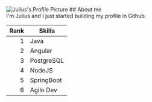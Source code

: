 <picture>
 <source media="(prefers-color-scheme: dark)" srcset="https://avatars.githubusercontent.com/u/127009623?s=400&u=efb5e36a422f1e71bcf909fa04ca463c37f4b45d&v=4">
 <source media="(prefers-color-scheme: light)" srcset="https://avatars.githubusercontent.com/u/127009623?s=400&u=efb5e36a422f1e71bcf909fa04ca463c37f4b45d&v=4">
 <img alt="Julius's Profile Picture" src="https://avatars.githubusercontent.com/u/127009623?s=400&u=efb5e36a422f1e71bcf909fa04ca463c37f4b45d&v=4">
</picture>
## About me
<br>I'm Julius and I just started building my profile in Github.


| Rank | Skills        |
|-----:|---------------|
|     1| Java          |
|     2| Angular       |
|     3| PostgreSQL    |
|     4| NodeJS        |
|     5| SpringBoot    |
|     6| Agile Dev     |
